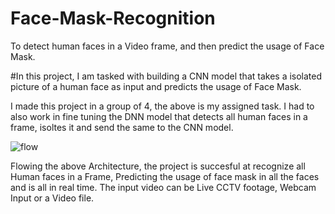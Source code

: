 # Face-Mask-Recognition
To detect human faces in a Video frame, and then predict the usage of Face Mask.

#In this project, I am tasked with building a CNN model that takes a isolated picture of a human face as input and predicts the usage of Face Mask.

I made this project in a group of 4, the above is my assigned task. I had to also work in fine tuning the DNN model that detects all human faces in a frame, isoltes it and send the same to the CNN model.

![flow](https://user-images.githubusercontent.com/109036254/178154897-61006044-7d66-49c0-ad5e-d24e87b9b2d5.png)

Flowing the above Architecture, the project is succesful at recognize all Human faces in a Frame, Predicting the usage of face mask in all the faces and is all in real time. The input video can be Live CCTV footage, Webcam Input or a Video file.
